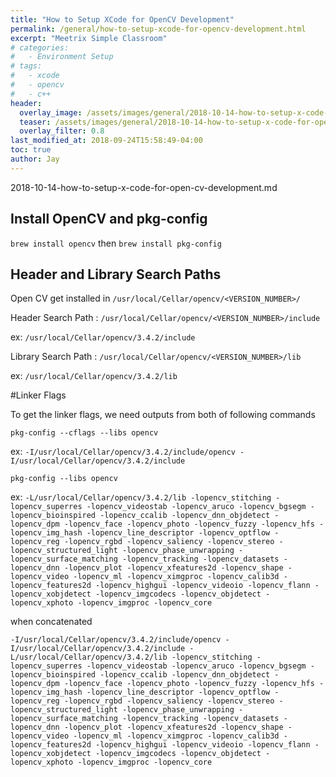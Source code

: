 ```yaml
---
title: "How to Setup XCode for OpenCV Development"
permalink: /general/how-to-setup-xcode-for-opencv-development.html
excerpt: "Meetrix Simple Classroom"
# categories:
#   - Environment Setup
# tags:
#   - xcode
#   - opencv
#   - c++
header:
  overlay_image: /assets/images/general/2018-10-14-how-to-setup-x-code-for-open-cv-development/opencv_xcode.png
  teaser: /assets/images/general/2018-10-14-how-to-setup-x-code-for-open-cv-development/opencv_xcode.png
  overlay_filter: 0.8
last_modified_at: 2018-09-24T15:58:49-04:00
toc: true
author: Jay
---
```

2018-10-14-how-to-setup-x-code-for-open-cv-development.md
## Install OpenCV and pkg-config

`brew install opencv` then
`brew install pkg-config`


## Header and Library Search Paths

Open CV get installed in `/usr/local/Cellar/opencv/<VERSION_NUMBER>/`

Header Search Path : `/usr/local/Cellar/opencv/<VERSION_NUMBER>/include`

ex: `/usr/local/Cellar/opencv/3.4.2/include`

Library Search Path : `/usr/local/Cellar/opencv/<VERSION_NUMBER>/lib`

ex: `/usr/local/Cellar/opencv/3.4.2/lib`


#Linker Flags

To get the linker flags, we need outputs from both of following commands

`pkg-config --cflags --libs opencv`

ex: `-I/usr/local/Cellar/opencv/3.4.2/include/opencv -I/usr/local/Cellar/opencv/3.4.2/include`

`pkg-config --libs opencv`

ex: `-L/usr/local/Cellar/opencv/3.4.2/lib -lopencv_stitching -lopencv_superres -lopencv_videostab -lopencv_aruco -lopencv_bgsegm -lopencv_bioinspired -lopencv_ccalib -lopencv_dnn_objdetect -lopencv_dpm -lopencv_face -lopencv_photo -lopencv_fuzzy -lopencv_hfs -lopencv_img_hash -lopencv_line_descriptor -lopencv_optflow -lopencv_reg -lopencv_rgbd -lopencv_saliency -lopencv_stereo -lopencv_structured_light -lopencv_phase_unwrapping -lopencv_surface_matching -lopencv_tracking -lopencv_datasets -lopencv_dnn -lopencv_plot -lopencv_xfeatures2d -lopencv_shape -lopencv_video -lopencv_ml -lopencv_ximgproc -lopencv_calib3d -lopencv_features2d -lopencv_highgui -lopencv_videoio -lopencv_flann -lopencv_xobjdetect -lopencv_imgcodecs -lopencv_objdetect -lopencv_xphoto -lopencv_imgproc -lopencv_core`

when concatenated

`-I/usr/local/Cellar/opencv/3.4.2/include/opencv -I/usr/local/Cellar/opencv/3.4.2/include -L/usr/local/Cellar/opencv/3.4.2/lib -lopencv_stitching -lopencv_superres -lopencv_videostab -lopencv_aruco -lopencv_bgsegm -lopencv_bioinspired -lopencv_ccalib -lopencv_dnn_objdetect -lopencv_dpm -lopencv_face -lopencv_photo -lopencv_fuzzy -lopencv_hfs -lopencv_img_hash -lopencv_line_descriptor -lopencv_optflow -lopencv_reg -lopencv_rgbd -lopencv_saliency -lopencv_stereo -lopencv_structured_light -lopencv_phase_unwrapping -lopencv_surface_matching -lopencv_tracking -lopencv_datasets -lopencv_dnn -lopencv_plot -lopencv_xfeatures2d -lopencv_shape -lopencv_video -lopencv_ml -lopencv_ximgproc -lopencv_calib3d -lopencv_features2d -lopencv_highgui -lopencv_videoio -lopencv_flann -lopencv_xobjdetect -lopencv_imgcodecs -lopencv_objdetect -lopencv_xphoto -lopencv_imgproc -lopencv_core`